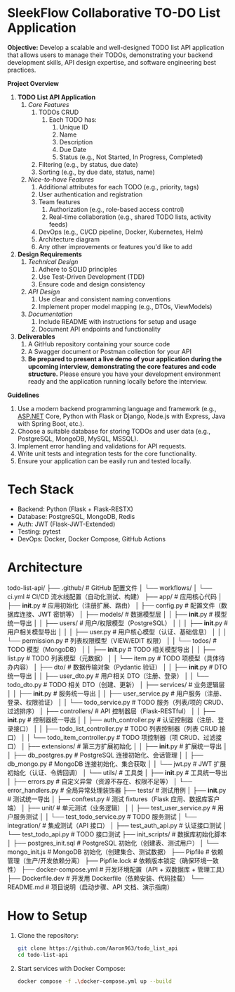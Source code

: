 # SleekFlow Collaborative TO-DO List Application
**Objective:** Develop a scalable and well-designed TODO list API application that allows users to manage their TODOs, demonstrating your backend development skills, API design expertise, and software engineering best practices.

**Project Overview**

1. **TODO List API Application**
   1. *Core Features*
      1. TODOs CRUD
         1. Each TODO has:
            1. Unique ID
            2. Name
            3. Description
            4. Due Date
            5. Status (e.g., Not Started, In Progress, Completed)
      2. Filtering (e.g., by status, due date)
      3. Sorting (e.g., by due date, status, name)
   2. *Nice-to-have Features*
      1. Additional attributes for each TODO (e.g., priority, tags)
      2. User authentication and registration
      3. Team features
         1. Authorization (e.g., role-based access control)
         2. Real-time collaboration (e.g., shared TODO lists, activity feeds)
      4. DevOps (e.g., CI/CD pipeline, Docker, Kubernetes, Helm)
      5. Architecture diagram
      6. Any other improvements or features you'd like to add
2. **Design Requirements**
   1. *Technical Design*
      1. Adhere to SOLID principles
      2. Use Test-Driven Development (TDD)
      3. Ensure code and design consistency
   2. *API Design*
      1. Use clear and consistent naming conventions
      2. Implement proper model mapping (e.g., DTOs, ViewModels)
   3. *Documentation*
      1. Include README with instructions for setup and usage
      2. Document API endpoints and functionality
3. **Deliverables**
   1. A GitHub repository containing your source code
   2. A Swagger document or Postman collection for your API
   3. **Be prepared to present a live demo of your application during the upcoming interview, demonstrating the core features and code structure.** Please ensure you have your development environment ready and the application running locally before the interview.

**Guidelines**

1. Use a modern backend programming language and framework (e.g., [ASP.NET](http://asp.net/) Core, Python with Flask or Django, Node.js with Express, Java with Spring Boot, etc.).
2. Choose a suitable database for storing TODOs and user data (e.g., PostgreSQL, MongoDB, MySQL, MSSQL).
3. Implement error handling and validations for API requests.
4. Write unit tests and integration tests for the core functionality.
5. Ensure your application can be easily run and tested locally.


# Tech Stack
- Backend: Python (Flask + Flask-RESTX)
- Database: PostgreSQL, MongoDB, Redis
- Auth: JWT (Flask-JWT-Extended)
- Testing: pytest
- DevOps: Docker, Docker Compose, GitHub Actions


# Architecture
todo-list-api/
├── .github/                          # GitHub 配置文件
│   └── workflows/
│       └── ci.yml                    # CI/CD 流水线配置（自动化测试、构建）
├── app/                              # 应用核心代码
│   ├── __init__.py                   # 应用初始化（注册扩展、路由）
│   ├── config.py                     # 配置文件（数据库连接、JWT 密钥等）
│   ├── models/                       # 数据模型层
│   │   ├── __init__.py               # 模型统一导出
│   │   ├── users/                    # 用户/权限模型（PostgreSQL）
│   │   │   ├── __init__.py           # 用户相关模型导出
│   │   │   ├── user.py               # 用户核心模型（认证、基础信息）
│   │   │   └── permission.py         # 列表权限模型（VIEW/EDIT 权限）
│   │   └── todos/                    # TODO 模型（MongoDB）
│   │       ├── __init__.py           # TODO 相关模型导出
│   │       ├── list.py               # TODO 列表模型（元数据）
│   │       └── item.py               # TODO 项模型（具体待办内容）
│   ├── dto/                          # 数据传输对象（Pydantic 验证）
│   │   ├── __init__.py               # DTO 统一导出
│   │   ├── user_dto.py               # 用户相关 DTO（注册、登录）
│   │   └── todo_dto.py               # TODO 相关 DTO（创建、更新）
│   ├── services/                     # 业务逻辑层
│   │   ├── __init__.py               # 服务统一导出
│   │   ├── user_service.py           # 用户服务（注册、登录、权限验证）
│   │   └── todo_service.py           # TODO 服务（列表/项的 CRUD、过滤排序）
│   ├── controllers/                  # API 控制器层（Flask-RESTful）
│   │   ├── __init__.py               # 控制器统一导出
│   │   ├── auth_controller.py        # 认证控制器（注册、登录接口）
│   │   ├── todo_list_controller.py   # TODO 列表控制器（列表 CRUD 接口）
│   │   └── todo_item_controller.py   # TODO 项控制器（项 CRUD、过滤接口）
│   ├── extensions/                   # 第三方扩展初始化
│   │   ├── __init__.py               # 扩展统一导出
│   │   ├── db_postgres.py            # PostgreSQL 连接初始化、会话管理
│   │   ├── db_mongo.py               # MongoDB 连接初始化、集合获取
│   │   └── jwt.py                    # JWT 扩展初始化（认证、令牌回调）
│   └── utils/                        # 工具类
│       ├── __init__.py               # 工具统一导出
│       ├── errors.py                 # 自定义异常（资源不存在、权限不足等）
│       └── error_handlers.py         # 全局异常处理装饰器
├── tests/                            # 测试用例
│   ├── __init__.py                   # 测试统一导出
│   ├── conftest.py                   # 测试 fixtures（Flask 应用、数据库客户端）
│   ├── unit/                         # 单元测试（业务逻辑）
│   │   ├── test_user_service.py      # 用户服务测试
│   │   └── test_todo_service.py      # TODO 服务测试
│   └── integration/                  # 集成测试（API 接口）
│       ├── test_auth_api.py          # 认证接口测试
│       └── test_todo_api.py          # TODO 接口测试
├── init_scripts/                     # 数据库初始化脚本
│   ├── postgres_init.sql             # PostgreSQL 初始化（创建表、测试用户）
│   └── mongo_init.js                 # MongoDB 初始化（创建集合、测试数据）
├── Pipfile                           # 依赖管理（生产/开发依赖分离）
├── Pipfile.lock                      # 依赖版本锁定（确保环境一致性）
├── docker-compose.yml                # 开发环境配置（API + 双数据库 + 管理工具）
├── Dockerfile.dev                    # 开发用 Dockerfile（依赖安装、代码挂载）
└── README.md                         # 项目说明（启动步骤、API 文档、演示指南）
# How to Setup
1. Clone the repository:
   ```bash
   git clone https://github.com/Aaron963/todo_list_api
   cd todo-list-api
2. Start services with Docker Compose:
    ```bash
   docker compose -f .\docker-compose.yml up --build
